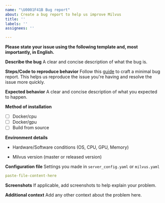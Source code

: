 ```yaml
---
name: "\U0001F41B Bug report"
about: Create a bug report to help us improve Milvus
title: ''
labels: ''
assignees: ''

---
```


**Please state your issue using the following template and, most importantly, in English.**

**Describe the bug**
A clear and concise description of what the bug is.

**Steps/Code to reproduce behavior**
Follow this [guide](http://matthewrocklin.com/blog/work/2018/02/28/minimal-bug-reports) to craft a minimal bug report. This helps us reproduce the issue you're having and resolve the issue more quickly.

**Expected behavior**
A clear and concise description of what you expected to happen.

**Method of installation**
- [ ] Docker/cpu
- [ ] Docker/gpu
- [ ] Build from source

**Environment details**
- Hardware/Software conditions (OS, CPU, GPU, Memory)


- Milvus version (master or released version)


**Configuration file**
Settings you made in `server_config.yaml` or `milvus.yaml`

```yaml
paste-file-content-here
```

**Screenshots**
If applicable, add screenshots to help explain your problem.

**Additional context**
Add any other context about the problem here.
